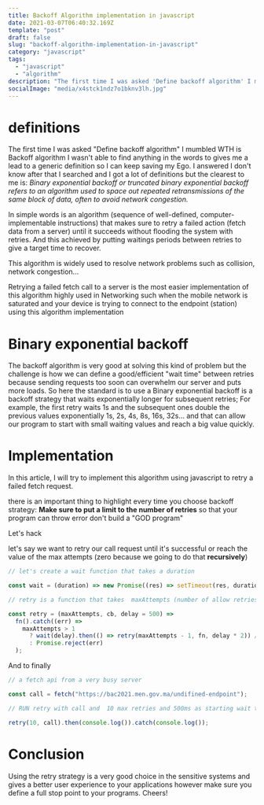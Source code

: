 ```yaml
---
title: Backoff Algorithm implementation in javascript
date: 2021-03-07T06:40:32.169Z
template: "post"
draft: false
slug: "backoff-algorithm-implementation-in-javascript"
category: "javascript"
tags:
  - "javascript"
  - "algorithm"
description: "The first time I was asked 'Define backoff algorithm' I mumbled WTH is Backoff algorithm..."
socialImage: "media/x4stck1ndz7o1bknv3lh.jpg"
---
```


# definitions

The first time I was asked "Define backoff algorithm" I mumbled WTH is Backoff algorithm I wasn't able to find anything in the words to gives me a lead to a generic definition so I can keep saving my Ego. I answered I don't know after that I searched and I got a lot of definitions but the clearest to me is: _Binary exponential backoff or truncated binary exponential backoff refers to an algorithm used to space out repeated retransmissions of the same block of data, often to avoid network congestion._

In simple words is an algorithm (sequence of well-defined, computer-implementable instructions) that makes sure to retry a failed action (fetch data from a server) until it succeeds without flooding the system with retries. And this achieved by putting waitings periods between retries to give a target time to recover.

This algorithm is widely used to resolve network problems such as collision, network congestion...

Retrying a failed fetch call to a server is the most easier implementation of this algorithm highly used in Networking such when the mobile network is saturated and your device is trying to connect to the endpoint (station) using this algorithm implementation

# Binary exponential backoff

The backoff algorithm is very good at solving this kind of problem but the challenge is how we can define a good/efficient "wait time" between retries because sending requests too soon can overwhelm our server and puts more loads. So here the standard is to use a Binary exponential backoff is a backoff strategy that waits exponentially longer for subsequent retries; For example, the first retry waits 1s and the subsequent ones double the previous values exponentially 1s, 2s, 4s, 8s, 16s, 32s… and that can allow our program to start with small waiting values and reach a big value quickly.

# Implementation

In this article, I will try to implement this algorithm using javascript to retry a failed fetch request.

there is an important thing to highlight every time you choose backoff strategy: **Make sure to put a limit to the number of retries** so that your program can throw error don't build a "GOD program"

Let's hack

let's say we want to retry our call request until it's successful or reach the value of the max attempts (zero because we going to do that **recursively**)

```js
// let's create a wait function that takes a duration

const wait = (duration) => new Promise((res) => setTimeout(res, duration));

// retry is a function that takes  maxAttempts (number of allow retries) , a callback (function to repeat) and a delay (time in ms)

const retry = (maxAttempts, cb, delay = 500) =>
  fn().catch((err) =>
    maxAttempts > 1
      ? wait(delay).then(() => retry(maxAttempts - 1, fn, delay * 2)) // *2 is the exponential rate
      : Promise.reject(err)
  );
```

And to finally

```js
// a fetch api from a very busy server

const call = fetch("https://bac2021.men.gov.ma/undifined-endpoint");

// RUN retry with call and  10 max retries and 500ms as starting wait time &&  implicitly pass the result of the promise to to the console.log

retry(10, call).then(console.log()).catch(console.log());
```

# Conclusion

Using the retry strategy is a very good choice in the sensitive systems and gives a better user experience to your applications however make sure you define a full stop point to your programs. Cheers!
